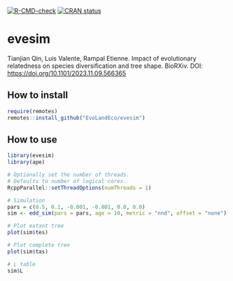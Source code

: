 <!-- badges: start -->
[![R-CMD-check](https://github.com/EvoLandEco/evesim/actions/workflows/R-CMD-check.yaml/badge.svg)](https://github.com/EvoLandEco/evesim/actions/workflows/R-CMD-check.yaml)
[![CRAN status](https://www.r-pkg.org/badges/version/eve)](https://CRAN.R-project.org/package=eve)
<!-- badges: end -->

# evesim
Tianjian Qin, Luis Valente, Rampal Etienne. Impact of evolutionary relatedness on species diversification and tree shape. BioRXiv. DOI: https://doi.org/10.1101/2023.11.09.566365

## How to install
```R
require(remotes)
remotes::install_github("EvoLandEco/evesim")
```

## How to use

```R
library(evesim)
library(ape)

# Optionally set the number of threads.
# Defaults to number of logical cores.
RcppParallel::setThreadOptions(numThreads = 1)

# Simulation
pars = c(0.5, 0.1, -0.001, -0.001, 0.0, 0.0)
sim <- edd_sim(pars = pars, age = 10, metric = "nnd", offset = "none")

# Plot extant tree
plot(sim$tes)

# Plot complete tree
plot(sim$tas)

# L table
sim$L
```
